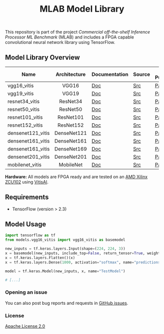 <h1 align="center"> MLAB Model Library </h1> <br>

This repository is part of the project *Commercial off-the-shelf Inference Processor ML Benchmark* (MLAB) and includes a FPGA capable convolutional neural network library using TensorFlow.

## Model Library Overview
<!--
- **vgg16_vitis**: Vitis AI capable version of VGG16 [Doc](description/vgg16_vitis.md) [Src](description/vgg16_vitis.py)
- **vgg19_vitis**: Vitis AI capable version of VGG16 [Doc](description/vgg19_vitis.md) [Src](description/vgg19_vitis.py)
- **resnet50_vitis**: Vitis AI capable version of VGG16 [Doc](description/resnet50_vitis.md) [Src](description/resnet50_vitis.py)
- **resnet101_vitis**: Vitis AI capable version of VGG16 [Doc](description/resnet101_vitis.md) [Src](description/resnet101_vitis.py)
- **resnet152_vitis**: Vitis AI capable version of VGG16 [Doc](description/resnet152_vitis.md) [Src](description/resnet152_vitis.py)
- **densenet121_vitis**: Vitis AI capable version of VGG16 [Doc](description/densenet121_vitis.md) [Src](description/densenet121_vitis.py)
- **densenet169_vitis**: Vitis AI capable version of VGG16 [Doc](description/densenet169_vitis.md) [Src](description/densenet169_vitis.py)
- **densenet201_vitis**: Vitis AI capable version of VGG16 [Doc](description/densenet201_vitis.md) [Src](description/densenet201_vitis.py)
- **mobilenet_vitis**: Vitis AI capable version of VGG16 [Doc](description/mobilenet_vitis.md) [Src](description/mobilenet_vitis.py)
-->

| Name              | Architecture | Documentation                           | Source                             | Source Publication                              |
|-------------------|:------------:|-----------------------------------------|------------------------------------|-------------------------------------------------|
| vgg16_vitis       |    VGG16     | [Doc](description/vgg16_vitis.md)       | [Src](models/vgg16_vitis.py)       | [Paper](https://arxiv.org/abs/1409.1556)        |
| vgg19_vitis       |    VGG19     | [Doc](description/vgg19_vitis.md)       | [Src](models/vgg19_vitis.py)       | [Paper](https://arxiv.org/abs/1409.1556)        |
| resnet34_vitis    |   ResNet34   | [Doc](description/resnet34_vitis.md)    | [Src](models/resnet34_vitis.py)    | [Paper](https://doi.org/10.1109/CVPR.2016.90)   |
| resnet50_vitis    |   ResNet50   | [Doc](description/resnet50_vitis.md)    | [Src](models/resnet50_vitis.py)    | [Paper](https://doi.org/10.1109/CVPR.2016.90)   |
| resnet101_vitis   |  ResNet101   | [Doc](description/resnet101_vitis.md)   | [Src](models/resnet101_vitis.py)   | [Paper](https://doi.org/10.1109/CVPR.2016.90)   |
| resnet152_vitis   |  ResNet152   | [Doc](description/resnet152_vitis.md)   | [Src](models/resnet152_vitis.py)   | [Paper](https://doi.org/10.1109/CVPR.2016.90)   |
| densenet121_vitis | DenseNet121  | [Doc](description/densenet121_vitis.md) | [Src](models/densenet121_vitis.py) | [Paper](https://doi.org/10.1109/CVPR.2017.243)  |
| densenet161_vitis | DenseNet161  | [Doc](description/densenet161_vitis.md) | [Src](models/densenet161_vitis.py) | [Paper](https://doi.org/10.1109/CVPR.2017.243)  |
| densenet161_vitis | DenseNet169  | [Doc](description/densenet161_vitis.md) | [Src](models/densenet161_vitis.py) | [Paper](https://doi.org/10.1109/CVPR.2017.243)  |
| densenet201_vitis | DenseNet201  | [Doc](description/densenet201_vitis.md) | [Src](models/densenet201_vitis.py) | [Paper](https://doi.org/10.1109/CVPR.2017.243)  |
| mobilenet_vitis   |  MobileNet   | [Doc](description/mobilenet_vitis.md)   | [Src](models/mobilenet_vitis.py)   | [Paper](https://arxiv.org/abs/1704.04861)       |

**Hardware:** All models are FPGA ready and are tested on an [AMD Xilinx ZCU102](https://www.xilinx.com/products/boards-and-kits/ek-u1-zcu102-g.html) using [VitisAI](https://github.com/Xilinx/Vitis-AI).

## Requirements
* TensorFlow (version > 2.3)

## Model Usage
```python
import tensorflow as tf
from models.vgg16_vitis import vgg16_vitis as basemodel

new_inputs = tf.keras.layers.Input(shape=(224, 224, 3))
x = basemodel(new_inputs, include_top=False, return_tensor=True, weight_path=None)
x = tf.keras.layers.Flatten()(x)
x = tf.keras.layers.Dense(1000, activation="softmax", name="predictions")(x)

model = tf.keras.Model(new_inputs, x, name="TestModel")

# [...]
```

### Opening an issue
You can also post bug reports and requests in [GitHub issues](https://github.com/tum-bgd/mlab_modeldb/issues).

### License
[Apache License 2.0](LICENSE)

